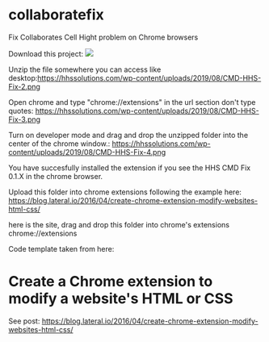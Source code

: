 # collaboratefix
Fix Collaborates Cell Hight problem on Chrome browsers

Download this project: <img src="https://hhssolutions.com/wp-content/uploads/2019/08/CMD-HHS-Fix-1.png">

Unzip the file somewhere you can access like desktop:https://hhssolutions.com/wp-content/uploads/2019/08/CMD-HHS-Fix-2.png

Open chrome and type "chrome://extensions" in the url section don't type quotes: https://hhssolutions.com/wp-content/uploads/2019/08/CMD-HHS-Fix-3.png

Turn on developer mode and drag and drop the unzipped folder into the center of the chrome window.: https://hhssolutions.com/wp-content/uploads/2019/08/CMD-HHS-Fix-4.png

You have succesfully installed the extension if you see the HHS CMD Fix 0.1.X in the chrome browser.

Upload this folder into chrome extensions following the example here: https://blog.lateral.io/2016/04/create-chrome-extension-modify-websites-html-css/

here is the site, drag and drop this folder into chrome's extensions
chrome://extensions


Code template taken from here:

# Create a Chrome extension to modify a website's HTML or CSS

See post: https://blog.lateral.io/2016/04/create-chrome-extension-modify-websites-html-css/

